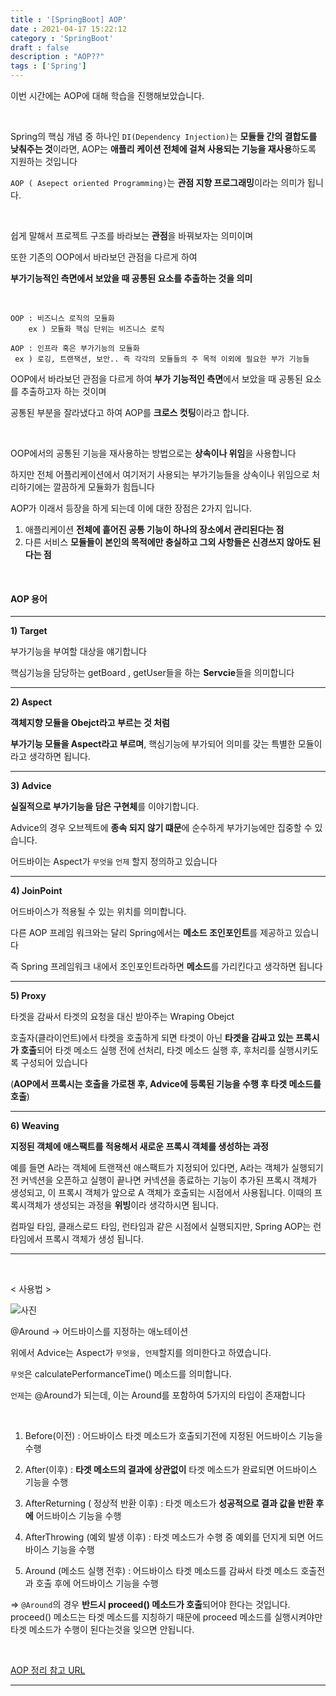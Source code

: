 ```yaml
---
title : '[SpringBoot] AOP'
date : 2021-04-17 15:22:12
category : 'SpringBoot'
draft : false
description : "AOP??"
tags : ['Spring']
---
```


이번 시간에는 AOP에 대해 학습을 진행해보았습니다.

<br/>

Spring의 핵심 개념 중 하나인 `DI(Dependency Injection)`는 **모듈들 간의 결합도를 낮춰주는 것**이라면, AOP는 **애플리 케이션 전체에 걸쳐 사용되는 기능을 재사용**하도록 지원하는 것입니다

`AOP ( Asepect oriented Programming)`는 **관점 지향 프로그래밍**이라는 의미가 됩니다.

<br/>

쉽게 말해서  프로젝트 구조를 바라보는 **관점**을 바꿔보자는 의미이며

또한 기존의 OOP에서 바라보던 관점을 다르게 하여 

**부가기능적인 측면에서 보았을 때 공통된 요소를 추출하는 것을 의미**

<br/>




```
OOP : 비즈니스 로직의 모듈화
	ex ) 모듈화 핵심 단위는 비즈니스 로직

AOP : 인프라 혹은 부가기능의 모듈화
 ex ) 로깅, 트랜잭션, 보안.. 즉 각각의 모듈들의 주 목적 이외에 필요한 부가 기능들

```

OOP에서 바라보던 관점을 다르게 하여 **부가 기능적인 측면**에서 보았을 때 공통된 요소를 추출하고자 하는 것이며

공통된 부분을 잘라냈다고 하여 AOP를 **크로스 컷팅**이라고 합니다.

<br/>

OOP에서의 공통된 기능을 재사용하는 방법으로는 **상속이나 위임**을 사용합니다

하지만 전체 어플리케이션에서 여기저기 사용되는 부가기능들을 상속이나 위임으로 처리하기에는 깔끔하게 모듈화가 힘듭니다

AOP가 이래서 등장을 하게 되는데 이에 대한 장점은 2가지 입니다.

1) 애플리케이션 **전체에 흩어진 공통 기능이 하나의 장소에서 관리된다는 점**
2) 다른 서비스 **모듈들이 본인의 목적에만 충실하고 그외 사항들은 신경쓰지 않아도 된다는 점**

<br/>


#### AOP 용어

- - - -

**1) Target** 

부가기능을 부여할 대상을 얘기합니다

핵심기능을 담당하는 getBoard , getUser들을 하는 **Servcie**들을 의미합니다

- - - -

**2) Aspect**

**객체지향 모듈을 Obejct라고 부르는 것 처럼**

**부가기능 모듈을 Aspect라고 부르며**, 핵심기능에 부가되어 의미를 갖는 특별한 모듈이라고 생각하면 됩니다.

- - - -

**3) Advice**

**실질적으로 부가기능을 담은 구현체**를 이야기합니다.

Advice의 경우 오브젝트에 **종속 되지 않기 떄문**에 순수하게 부가기능에만 집중할 수 있습니다.

어드바이는 Aspect가 `무엇을` `언제` 할지 정의하고 있습니다


- - - -

**4) JoinPoint**

어드바이스가 적용될 수 있는 위치를 의미합니다.

다른 AOP 프레임 워크와는 달리 Spring에서는 **메소드 조인포인트**를 제공하고 있습니다

즉 Spring 프레임워크 내에서 조인포인트라하면 **메소드**를 가리킨다고 생각하면 됩니다

- - - -

**5) Proxy**

타겟을 감싸서 타겟의 요청을 대신 받아주는 Wraping Obejct

호출자(클라이언트)에서 타켓을 호출하게 되면 타겟이 아닌 **타겟을 감싸고 있는 프록시가 호출**되어 타겟 메소드 실행 전에 선처리, 타겟 메소드 실행 후, 후처리를 실행시키도록 구성되어 있습니다

(**AOP에서 프록시는 호출을 가로챈 후, Advice에 등록된 기능을 수행 후 타겟 메소드를 호출**)

- - - -

**6) Weaving**

**지정된 객체에 애스팩트를 적용해서 새로운 프록시 객체를 생성하는 과정**

예를 들면 A라는 객체에 트랜잭션 애스팩트가 지정되어 있다면, A라는 객체가 실행되기전 커넥션을 오픈하고 실행이 끝나면 커넥션을 종료하는 기능이 추가된 프록시 객체가 생성되고, 이 프록시 객체가 앞으로 A 객체가 호출되는 시점에서 사용됩니다. 이때의 프록시객체가 생성되는 과정을 **위빙**이라 생각하시면 됩니다.

컴파일 타임, 클래스로드 타임, 런타임과 같은 시점에서 실행되지만, Spring AOP는 런타임에서 프록시 객체가 생성 됩니다.


- - - -

<br/>

< 사용법 >

![사진](https://user-images.githubusercontent.com/57346393/115104918-d1480180-9f96-11eb-929a-4f6469dd9cc5.png)

@Around -> 어드바이스를 지정하는 애노테이션

위에서 Advice는 Aspect가 `무엇을, 언제`할지를 의미한다고 하였습니다.

`무엇`은 calculatePerformanceTime() 메소드를 의미합니다.

`언제`는 @Around가 되는데, 이는 Around를 포함하여 5가지의 타입이 존재합니다

<br/>

1) Before(이전) : 어드바이스 타겟 메소드가 호출되기전에 지정된 어드바이스 기능을 수행

2) After(이후) : **타겟 메소드의 결과에 상관없이** 타겟 메소드가 완료되면 어드바이스 기능을 수행

3) AfterReturning ( 정상적 반환 이후) : 타겟 메소드가 **성공적으로 결과 값을 반환 후에** 어드바이스 기능을 수행

4) AfterThrowing (예외 발생 이후) : 타겟 메소드가 수행 중 예외를 던지게 되면 어드바이스 기능을 수행

5) Around (메소드 실행 전후) : 어드바이스 타겟 메소드를 감싸서 타겟 메소드 호출전과 호출 후에 어드바이스 기능을 수행

=> `@Around`의 경우 **반드시 proceed() 메소드가 호출**되어야 한다는 것입니다.
proceed() 메소드는 타겟 메소드를 지칭하기 때문에 proceed 메소드를 실행시켜야만 타겟 메소드가 수행이 된다는것을 잊으면 안됩니다.


<br/>

[AOP 정리 참고 URL](https://jojoldu.tistory.com/72?category=635883)
- - - -



